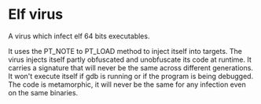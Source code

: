 # Elf virus

A virus which infect elf 64 bits executables.

It uses the PT_NOTE to PT_LOAD method to inject itself into targets.
The virus injects itself partly obfuscated and unobfuscate its code at runtime.
It carries a signature that will never be the same across different generations.
It won't execute itself if gdb is running or if the program is being debugged.
The code is metamorphic, it will never be the same for any infection even on the same binaries.
